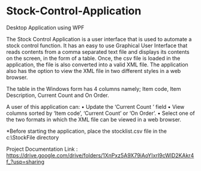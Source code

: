 # Stock-Control-Application
Desktop Application using WPF

The Stock Control Application is a user interface that is used to automate a stock control function. It has an easy to use 
Graphical User Interface that reads contents from a comma separated text file and displays its contents on the screen, in the form of a 
table. Once, the csv file is loaded in the application, the file is also converted into a valid XML file. The application also has the option 
to view the XML file in two different styles in a web browser. 

The table in the Windows form has 4 columns namely; Item code, Item Description, Current Count and On Order.

A user of this application can:
•	Update the ‘Current Count ’ field
•	View columns sorted by ‘Item code’, ‘Current Count’ or ‘On Order’.
•	Select one of the two formats in which the XML file can be viewed in a web browser.

*Before starting the application, place the stocklist.csv file in the c:\StockFile directory 

Project Documentation Link : 
https://drive.google.com/drive/folders/1XnPxz5A9X79iAoYIxrI9cWlD2KAkr4f_?usp=sharing


